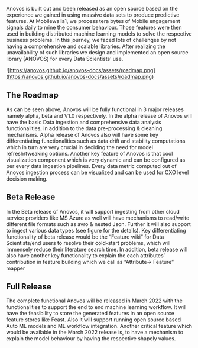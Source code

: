 Anovos is built out and been released as an open source based on the experience we gained in using massive data sets to produce predictive features. At Mobilewalla1, we process tera bytes of Mobile engagement signals daily to mine the consumer behaviour. Those features were then used in building distributed machine learning models to solve the respective business problems. In this journey, we faced lots of challenges by not having a comprehensive and scalable libraries. After realizing the unavailability of such libraries we design and implemented an open source library (ANOVOS) for every Data Scientists’ use.  

![https://anovos.github.io/anovos-docs/assets/roadmap.png](https://anovos.github.io/anovos-docs/assets/roadmap.png)

## The Roadmap
As can be seen above, Anovos will be fully functional in 3 major releases namely alpha, beta and V1.0 respectively. In the alpha release of Anovos will have the basic Data ingestion and  comprehensive data analysis functionalities, in addition to the data pre-processing & cleaning mechanisms. Alpha release of Anovos also will have some key differentiating functionalities such as data drift and stability computations which in turn are very crucial in deciding the need for model refresh/tweaking options. Another key feature of Anovos is that cool visualization component which is very dynamic and can be configured as per every data ingestion pipelines. Every data metric computed out of Anovos ingestion process can be visualized and can be used for CXO level decision making. 

## Beta Release
In the Beta release of Anovos, it will support ingesting from other cloud service providers like MS Azure as well will have mechanisms to read/write different file formats such as avro & nested Json. Further it will also support to ingest various data types (see figure for the details). Key differentiating functionality of beta release would be the “Feature wiki” for Data Scientists/end users to resolve their cold-start problems, which will immensely reduce their literature search time. In addition, beta release will also have another key functionality to explain the each attributes’ contribution in feature building which we call as “Attribute-> Feature” mapper 

## Full Release
The complete functional Anovos will be released in March 2022 with the functionalities to support the end to end machine learning workflow. It will have the feasibility to store the generated features in an open source feature stores like Feast. Also it will support running open source based Auto ML models and ML workflow integration. Another critical feature which would be available in the March 2022 release is, to have a mechanism to explain the model behaviour by having the respective shapely values. 